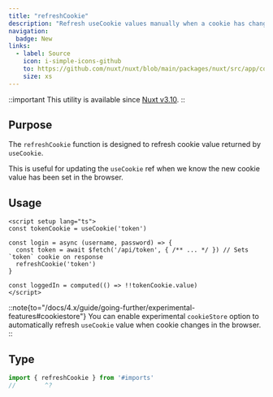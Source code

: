 ```yaml
---
title: "refreshCookie"
description: "Refresh useCookie values manually when a cookie has changed"
navigation:
  badge: New
links:
  - label: Source
    icon: i-simple-icons-github
    to: https://github.com/nuxt/nuxt/blob/main/packages/nuxt/src/app/composables/cookie.ts
    size: xs
---
```


::important
This utility is available since [Nuxt v3.10](/blog/v3-10).
::

## Purpose

The `refreshCookie` function is designed to refresh cookie value returned by `useCookie`.

This is useful for updating the `useCookie` ref when we know the new cookie value has been set in the browser.

## Usage

```vue [app/app.vue]
<script setup lang="ts">
const tokenCookie = useCookie('token')

const login = async (username, password) => {
  const token = await $fetch('/api/token', { /** ... */ }) // Sets `token` cookie on response
  refreshCookie('token')
}

const loggedIn = computed(() => !!tokenCookie.value)
</script>
```

::note{to="/docs/4.x/guide/going-further/experimental-features#cookiestore"}
You can enable experimental `cookieStore` option to automatically refresh `useCookie` value when cookie changes in the browser.
::

## Type

```ts twoslash
import { refreshCookie } from '#imports'
//        ^?
```
